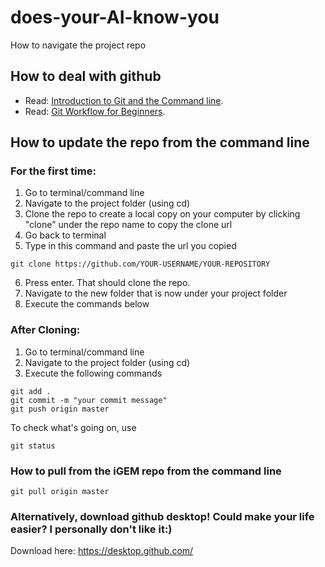 # does-your-AI-know-you
How to navigate the project repo
## How to deal with github
- Read: [Introduction to Git and the Command line](https://sklise.com/2012/09/22/introduction-to-git/).
- Read: [Git Workflow for Beginners](https://sklise.com/2012/10/07/git-workflow-beginner/).

## How to update the repo from the command line

### For the first time: 

1) Go to terminal/command line
2) Navigate to the project folder (using cd) 
3) Clone the repo to create a local copy on your computer by clicking "clone" under the repo name to copy the clone url 
4) Go back to terminal 
5) Type in this command and paste the url you copied 
```
git clone https://github.com/YOUR-USERNAME/YOUR-REPOSITORY
```
6) Press enter. That should clone the repo.
7) Navigate to the new folder that is now under your project folder 
8) Execute the commands below 

### After Cloning:

1) Go to terminal/command line
2) Navigate to the project folder (using cd) 
3) Execute the following commands

```
git add .
git commit -m "your commit message"
git push origin master
```
To check what's going on, use

```
git status
```
### How to pull from the iGEM repo from the command line
```
git pull origin master
```
### Alternatively, download github desktop! Could make your life easier? I personally don't like it:)
Download here: https://desktop.github.com/
